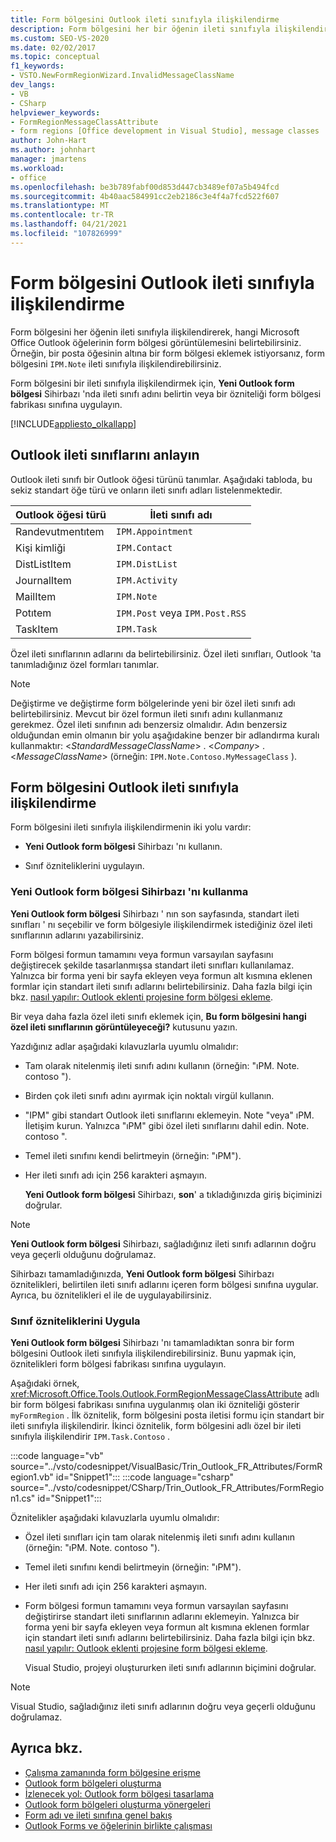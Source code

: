 ```yaml
---
title: Form bölgesini Outlook ileti sınıfıyla ilişkilendirme
description: Form bölgesini her bir öğenin ileti sınıfıyla ilişkilendirerek, hangi Microsoft Office Outlook öğelerinin form bölgesi görüntülemesini istediğinizi nasıl kullanabileceğinizi öğrenin.
ms.custom: SEO-VS-2020
ms.date: 02/02/2017
ms.topic: conceptual
f1_keywords:
- VSTO.NewFormRegionWizard.InvalidMessageClassName
dev_langs:
- VB
- CSharp
helpviewer_keywords:
- FormRegionMessageClassAttribute
- form regions [Office development in Visual Studio], message classes
author: John-Hart
ms.author: johnhart
manager: jmartens
ms.workload:
- office
ms.openlocfilehash: be3b789fabf00d853d447cb3489ef07a5b494fcd
ms.sourcegitcommit: 4b40aac584991cc2eb2186c3e4f4a7fcd522f607
ms.translationtype: MT
ms.contentlocale: tr-TR
ms.lasthandoff: 04/21/2021
ms.locfileid: "107826999"
---
```

# <a name="associate-a-form-region-with-an-outlook-message-class"></a>Form bölgesini Outlook ileti sınıfıyla ilişkilendirme
  Form bölgesini her öğenin ileti sınıfıyla ilişkilendirerek, hangi Microsoft Office Outlook öğelerinin form bölgesi görüntülemesini belirtebilirsiniz. Örneğin, bir posta öğesinin altına bir form bölgesi eklemek istiyorsanız, form bölgesini `IPM.Note` ileti sınıfıyla ilişkilendirebilirsiniz.

 Form bölgesini bir ileti sınıfıyla ilişkilendirmek için, **Yeni Outlook form bölgesi** Sihirbazı 'nda ileti sınıfı adını belirtin veya bir özniteliği form bölgesi fabrikası sınıfına uygulayın.

 [!INCLUDE[appliesto_olkallapp](../vsto/includes/appliesto-olkallapp-md.md)]

## <a name="understand-outlook-message-classes"></a>Outlook ileti sınıflarını anlayın
 Outlook ileti sınıfı bir Outlook öğesi türünü tanımlar. Aşağıdaki tabloda, bu sekiz standart öğe türü ve onların ileti sınıfı adları listelenmektedir.

|Outlook öğesi türü|İleti sınıfı adı|
|-----------------------|------------------------|
|Randevutmentıtem|`IPM.Appointment`|
|Kişi kimliği|`IPM.Contact`|
|DistListItem|`IPM.DistList`|
|JournalItem|`IPM.Activity`|
|MailItem|`IPM.Note`|
|Potıtem|`IPM.Post` veya `IPM.Post.RSS`|
|TaskItem|`IPM.Task`|

 Özel ileti sınıflarının adlarını da belirtebilirsiniz. Özel ileti sınıfları, Outlook 'ta tanımladığınız özel formları tanımlar.

> [!NOTE]
> Değiştirme ve değiştirme form bölgelerinde yeni bir özel ileti sınıfı adı belirtebilirsiniz. Mevcut bir özel formun ileti sınıfı adını kullanmanız gerekmez. Özel ileti sınıfının adı benzersiz olmalıdır. Adın benzersiz olduğundan emin olmanın bir yolu aşağıdakine benzer bir adlandırma kuralı kullanmaktır: \<*StandardMessageClassName*> . \<*Company*> .\<*MessageClassName*> (örneğin: `IPM.Note.Contoso.MyMessageClass` ).

## <a name="associate-a-form-region-with-an-outlook-message-class"></a>Form bölgesini Outlook ileti sınıfıyla ilişkilendirme
 Form bölgesini ileti sınıfıyla ilişkilendirmenin iki yolu vardır:

- **Yeni Outlook form bölgesi** Sihirbazı 'nı kullanın.

- Sınıf özniteliklerini uygulayın.

### <a name="use-the-new-outlook-form-region-wizard"></a>Yeni Outlook form bölgesi Sihirbazı 'nı kullanma
 **Yeni Outlook form bölgesi** Sihirbazı ' nın son sayfasında, standart ileti sınıfları ' nı seçebilir ve form bölgesiyle ilişkilendirmek istediğiniz özel ileti sınıflarının adlarını yazabilirsiniz.

 Form bölgesi formun tamamını veya formun varsayılan sayfasını değiştirecek şekilde tasarlanmışsa standart ileti sınıfları kullanılamaz. Yalnızca bir forma yeni bir sayfa ekleyen veya formun alt kısmına eklenen formlar için standart ileti sınıfı adlarını belirtebilirsiniz. Daha fazla bilgi için bkz. [nasıl yapılır: Outlook eklenti projesine form bölgesi ekleme](../vsto/how-to-add-a-form-region-to-an-outlook-add-in-project.md).

 Bir veya daha fazla özel ileti sınıfı eklemek için, **Bu form bölgesini hangi özel ileti sınıflarının görüntüleyeceği?** kutusunu yazın.

 Yazdığınız adlar aşağıdaki kılavuzlarla uyumlu olmalıdır:

- Tam olarak nitelenmiş ileti sınıfı adını kullanın (örneğin: "ıPM. Note. contoso ").

- Birden çok ileti sınıfı adını ayırmak için noktalı virgül kullanın.

- "IPM" gibi standart Outlook ileti sınıflarını eklemeyin. Note "veya" ıPM. İletişim kurun. Yalnızca "ıPM" gibi özel ileti sınıflarını dahil edin. Note. contoso ".

- Temel ileti sınıfını kendi belirtmeyin (örneğin: "ıPM").

- Her ileti sınıfı adı için 256 karakteri aşmayın.

  **Yeni Outlook form bölgesi** Sihirbazı, **son**' a tıkladığınızda giriş biçiminizi doğrular.

> [!NOTE]
> **Yeni Outlook form bölgesi** Sihirbazı, sağladığınız ileti sınıfı adlarının doğru veya geçerli olduğunu doğrulamaz.

 Sihirbazı tamamladığınızda, **Yeni Outlook form bölgesi** Sihirbazı öznitelikleri, belirtilen ileti sınıfı adlarını içeren form bölgesi sınıfına uygular. Ayrıca, bu öznitelikleri el ile de uygulayabilirsiniz.

### <a name="apply-class-attributes"></a>Sınıf özniteliklerini Uygula
 **Yeni Outlook form bölgesi** Sihirbazı 'nı tamamladıktan sonra bir form bölgesini Outlook ileti sınıfıyla ilişkilendirebilirsiniz. Bunu yapmak için, öznitelikleri form bölgesi fabrikası sınıfına uygulayın.

 Aşağıdaki örnek, <xref:Microsoft.Office.Tools.Outlook.FormRegionMessageClassAttribute> adlı bir form bölgesi fabrikası sınıfına uygulanmış olan iki özniteliği gösterir `myFormRegion` . İlk öznitelik, form bölgesini posta iletisi formu için standart bir ileti sınıfıyla ilişkilendirir. İkinci öznitelik, form bölgesini adlı özel bir ileti sınıfıyla ilişkilendirir `IPM.Task.Contoso` .

 :::code language="vb" source="../vsto/codesnippet/VisualBasic/Trin_Outlook_FR_Attributes/FormRegion1.vb" id="Snippet1":::
 :::code language="csharp" source="../vsto/codesnippet/CSharp/Trin_Outlook_FR_Attributes/FormRegion1.cs" id="Snippet1":::

 Öznitelikler aşağıdaki kılavuzlarla uyumlu olmalıdır:

- Özel ileti sınıfları için tam olarak nitelenmiş ileti sınıfı adını kullanın (örneğin: "ıPM. Note. contoso ").

- Temel ileti sınıfını kendi belirtmeyin (örneğin: "ıPM").

- Her ileti sınıfı adı için 256 karakteri aşmayın.

- Form bölgesi formun tamamını veya formun varsayılan sayfasını değiştirirse standart ileti sınıflarının adlarını eklemeyin. Yalnızca bir forma yeni bir sayfa ekleyen veya formun alt kısmına eklenen formlar için standart ileti sınıfı adlarını belirtebilirsiniz. Daha fazla bilgi için bkz. [nasıl yapılır: Outlook eklenti projesine form bölgesi ekleme](../vsto/how-to-add-a-form-region-to-an-outlook-add-in-project.md).

  Visual Studio, projeyi oluştururken ileti sınıfı adlarının biçimini doğrular.

> [!NOTE]
> Visual Studio, sağladığınız ileti sınıfı adlarının doğru veya geçerli olduğunu doğrulamaz.

## <a name="see-also"></a>Ayrıca bkz.
- [Çalışma zamanında form bölgesine erişme](../vsto/accessing-a-form-region-at-run-time.md)
- [Outlook form bölgeleri oluşturma](../vsto/creating-outlook-form-regions.md)
- [İzlenecek yol: Outlook form bölgesi tasarlama](../vsto/walkthrough-designing-an-outlook-form-region.md)
- [Outlook form bölgeleri oluşturma yönergeleri](../vsto/guidelines-for-creating-outlook-form-regions.md)
- [Form adı ve ileti sınıfına genel bakış](/office/vba/outlook/Concepts/Forms/form-name-and-message-class-overview)
- [Outlook Forms ve öğelerinin birlikte çalışması](/office/vba/outlook/Concepts/Forms/how-outlook-forms-and-items-work-together)

